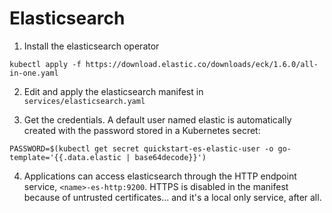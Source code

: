 # Elasticsearch

1. Install the elasticsearch operator

`kubectl apply -f https://download.elastic.co/downloads/eck/1.6.0/all-in-one.yaml`

2. Edit and apply the elasticsearch manifest in `services/elasticsearch.yaml`

3. Get the credentials. A default user named elastic is automatically created with the password stored in a Kubernetes secret:
```
PASSWORD=$(kubectl get secret quickstart-es-elastic-user -o go-template='{{.data.elastic | base64decode}}')
```

4. Applications can access elasticsearch through the HTTP endpoint service, `<name>-es-http:9200`. HTTPS is disabled in the manifest because of untrusted certificates... and it's a local only service, after all.

